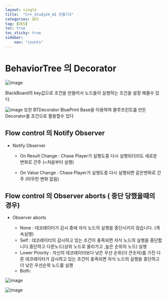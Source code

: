 ```yaml
---
layout: single
title:  "C++_Study24_AI 만들기3"
categories: UE5
tag: [UE5]
toc: true
toc_sticky: true
sidebar:
    nav: "counts"
---
```


# BehaviorTree 의 Decorator

![image](https://github.com/silverlnng/VRFirstProject/assets/112385982/cab57668-88c3-49d6-96c2-d3182a11792c)
   
BlackBoard의 key값으로 조건을 만들어서 노드들이 실행하는 조건을 설정 해줄수 있다.
   
![image](https://github.com/silverlnng/VRFirstProject/assets/112385982/f9e938dd-b484-47d8-8e2f-485192ede4ac)
또한 BTDecorator BluePrint Base을 이용하여 블루프린트를 만든 Decorator를 조건으로 활용할수 있다



## Flow control 의 Notify Observer

* Notify Observer
       
    * On Result Change : Chase Player가 실행도중 다시 실행되더라도 새로운 변화로 간주 (=처음부터 실행)
       
    * On Value Change : Chase Player가 실행도중 다시 실행되면 같은변화로 간주 (아무런 변화 없음)


## Flow control 의 Observer aborts ( 중단 당했을때의 경우)
   
* Observer aborts 
   
   * None : 데코레이터가 감시 중에 자식 노드의 실행을 중단시키지 않습니다. (계속실행)
   * Self : 데코레이터의 감시하고 있는 조건이 충족되면 자식 노드의 실행을 중단합니다.중단하고 다른노드(상위 노드로 올라가고 ,높은 순위의 노드) 실행
   * Lower Priority : 자신의 데코레이터보다 낮은 우선 순위(더 큰숫자)를 가진 다른 데코레이터가 감시하고 있는 조건이 충족되면 자식 노드의 실행을 중단하고 더 낮은 우선순위 노드를 실행
   * Both:

![image](https://github.com/silverlnng/VRFirstProject/assets/112385982/c5cdd758-08f2-402f-adb4-6088c0dd2a97)
   
![image](https://github.com/silverlnng/VRFirstProject/assets/112385982/81daafbd-d99a-4437-b3d7-48dac6b8b20b)
   